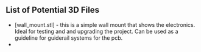 ## List of Potential 3D Files

- [wall_mount.stl] - this is a simple wall mount that shows the electronics. Ideal for testing and and upgrading the project. Can be used as a guideline for guiderail systems for the pcb.
- 
